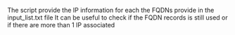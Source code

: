 The script provide the IP information for each the FQDNs provide in the input_list.txt file
It can be useful to check if the FQDN records is still used or if there are more than 1 IP associated
